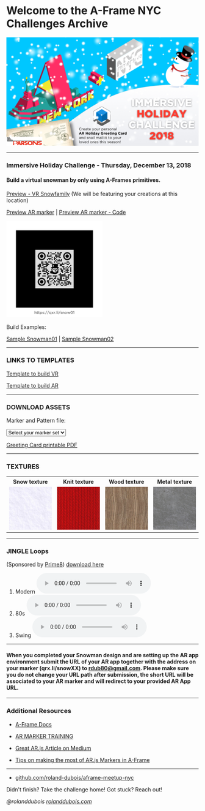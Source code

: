 # Welcome to the A-Frame NYC Challenges Archive
![inline,fit](../images/aframeNYCmeetup169_holidayChallenge.jpg)

---

### Immersive Holiday Challenge - Thursday, December 13, 2018

#### Build a virtual snowman by only using A-Frames primitives.

[Preview - VR Snowfamily](https://aframe-nyc-holiday2018.glitch.me/)
(We will be featuring your creations at this location)

[Preview AR marker](https://a-snowman01-ar.glitch.me/) | [Preview AR marker - Code](https://glitch.com/edit/#!/a-snowman-ar)

<img src="holiday2018/resources/snow01/marker_snow01.png" width="50%">

Build Examples:

[Sample Snowman01](https://snowman01.glitch.me/) | [Sample Snowman02](https://snowman02.glitch.me/)

---

### LINKS TO TEMPLATES

[Template to build VR](https://glitch.com/edit/#!/a-snowman-webvr-starter)

[Template to build AR](https://glitch.com/edit/#!/a-snowman-webar-starter)

---

### DOWNLOAD ASSETS

Marker and Pattern file:

<select onchange="window.open(this.options[this.selectedIndex].value, '_blank')">
  <option selected value="">Select your marker set</option>
  <option value="holiday2018/resources/snow01.zip">snow01</option>
  <option value="holiday2018/resources/snow02.zip">snow02</option>
  <option value="holiday2018/resources/snow03.zip">snow03</option>
  <option value="holiday2018/resources/snow04.zip">snow04</option>
  <option value="holiday2018/resources/snow05.zip">snow05</option>
  <option value="holiday2018/resources/snow06.zip">snow06</option>
  <option value="holiday2018/resources/snow07.zip">snow07</option>
  <option value="holiday2018/resources/snow08.zip">snow08</option>
  <option value="holiday2018/resources/snow09.zip">snow09</option>
  <option value="holiday2018/resources/snow10.zip">snow10</option>
  <option value="holiday2018/resources/snow11.zip">snow11</option>
  <option value="holiday2018/resources/snow12.zip">snow12</option>
  <option value="holiday2018/resources/snow13.zip">snow13</option>
  <option value="holiday2018/resources/snow14.zip">snow14</option>
  <option value="holiday2018/resources/snow15.zip">snow15</option>
  <option value="holiday2018/resources/snow16.zip">snow16</option>
  <option value="holiday2018/resources/snow17.zip">snow17</option>
  <option value="holiday2018/resources/snow18.zip">snow18</option>
  <option value="holiday2018/resources/snow19.zip">snow19</option>
  <option value="holiday2018/resources/snow20.zip">snow20</option>
  <option value="holiday2018/resources/snow21.zip">snow21</option>
  <option value="holiday2018/resources/snow22.zip">snow22</option>
  <option value="holiday2018/resources/snow23.zip">snow23</option>
  <option value="holiday2018/resources/snow24.zip">snow24</option>
  <option value="holiday2018/resources/snow25.zip">snow25</option>
  <option value="holiday2018/resources/snow26.zip">snow26</option>
  <option value="holiday2018/resources/snow27.zip">snow27</option>
  <option value="holiday2018/resources/snow28.zip">snow28</option>
  <option value="holiday2018/resources/snow29.zip">snow29</option>
  <option value="holiday2018/resources/snow30.zip">snow30</option>
</select>


[Greeting Card printable PDF](holiday2018/resources/card.pdf)

---

### TEXTURES


<table>
<tr>
 <th scope="col">Snow texture</th>
 <th scope="col">Knit texture</th>
 <th scope="col">Wood texture</th>
 <th scope="col">Metal texture</th>
</tr>
<tr>
 <td><img src="holiday2018/resources/snowtexture.jpg" width="100%"></td>
 <td><img src="holiday2018/resources/knittexture.jpg" width="100%"></td>
 <td><img src="holiday2018/resources/woodtexture.jpg" width="100%"></td>
 <td><img src="holiday2018/resources/metaltexture.jpg" width="100%"></td>
</tr>
</table>


---

### JINGLE Loops 
(Sponsored by [Prime8](http://prime8.io)) [download here](holiday2018/resources/Snowman_Tracks_AFrameMeetup121318.zip)

1. Modern 
<audio controls><source src="holiday2018/resources/P8_Jingle_A.mp3" type="audio/mpeg"></audio>
2. 80s 
<audio controls><source src="holiday2018/resources/P8_Jingle_B.mp3" type="audio/mpeg"></audio>
3. Swing 
<audio controls><source src="holiday2018/resources/P8_Jingle_C.mp3" type="audio/mpeg"></audio>

---

#### When you completed your Snowman design and are setting up the AR app environment submit the URL of your AR app together with the address on your marker (qrx.li/snowXX) to rdub80@gmail.com. Please make sure you do not change your URL path after submission, the short URL will be associated to your AR marker and will redirect to your provided AR App URL.

---

### Additional Resources

* [A-Frame Docs](https://aframe.io/docs/0.8.0/introduction/)

* [AR MARKER TRAINING](https://jeromeetienne.github.io/AR.js/three.js/examples/marker-training/examples/generator.html)

* [Great AR.js Article on Medium](https://medium.com/chialab-open-source/ar-js-the-simpliest-way-to-get-cross-browser-ar-on-the-web-8f670dd45462)

* [Tips on making the most of AR.js Markers in A-Frame](https://medium.com/@aschmelyun/tips-tricks-to-spice-up-your-ar-js-projects-fa89bc2ec296)

---

* [github.com/roland-dubois/aframe-meetup-nyc](https://roland-dubois.github.io/aframe-meetup-nyc/)

Didn't finish? Take the challenge home! Got stuck? Reach out!

*@rolanddubois*
[*rolanddubois.com*](https://rolanddubois.com/)